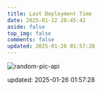 ```yaml
---
title: Last Deployment Time
date: 2025-01-12 20:45:42
aside: false
top_img: false
comments: false
updated: 2025-01-26 01:57:28
---
```


![random-pic-api](https://api.dong4j.ink:1024/cover?spm={{spm}})

updated: 2025-01-26 01:57:28